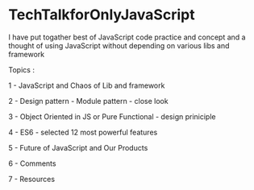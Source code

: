 # TechTalkforOnlyJavaScript
I have put togather best of JavaScript code practice and concept and a thought of using JavaScript without depending on various libs and framework

Topics :

1 - JavaScript and Chaos of Lib and framework

2 - Design pattern - Module pattern - close look

3 - Object Oriented in JS or Pure Functional - design priniciple 

4 - ES6 - selected 12 most powerful features

5 - Future of JavaScript and Our Products

6 - Comments

7 - Resources
